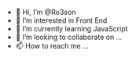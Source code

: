- 👋 Hi, I’m @Ro3son
- 👀 I’m interested in Front End
- 🌱 I’m currently learning JavaScript
- 💞️ I’m looking to collaborate on ...
- 📫 How to reach me ...

<!---
Ro3son/Ro3son is a ✨ special ✨ repository because its `README.md` (this file) appears on your GitHub profile.
You can click the Preview link to take a look at your changes.
--->
